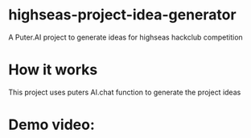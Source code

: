 # highseas-project-idea-generator
A Puter.AI project to generate ideas for highseas hackclub competition
# How it works
This project uses puters AI.chat function to generate the project ideas
# Demo video:
